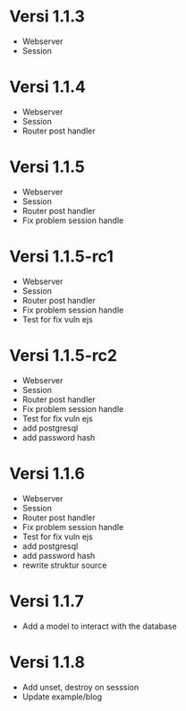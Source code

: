 # Versi 1.1.3
<ul>
  <li>Webserver</li>
  <li>Session</li>
</ul>

# Versi 1.1.4
<ul>
  <li>Webserver</li>
  <li>Session</li>
  <li>Router post handler</li>
</ul>

# Versi 1.1.5
<ul>
  <li>Webserver</li>
  <li>Session</li>
  <li>Router post handler</li>
  <li>Fix problem session handle</li>
</ul>

# Versi 1.1.5-rc1
<ul>
  <li>Webserver</li>
  <li>Session</li>
  <li>Router post handler</li>
  <li>Fix problem session handle</li>
  <li>Test for fix vuln ejs</li>
</ul>

# Versi 1.1.5-rc2
<ul>
  <li>Webserver</li>
  <li>Session</li>
  <li>Router post handler</li>
  <li>Fix problem session handle</li>
  <li>Test for fix vuln ejs</li>
  <li>add postgresql</li>
  <li>add password hash</li>
</ul>

# Versi 1.1.6
<ul>
  <li>Webserver</li>
  <li>Session</li>
  <li>Router post handler</li>
  <li>Fix problem session handle</li>
  <li>Test for fix vuln ejs</li>
  <li>add postgresql</li>
  <li>add password hash</li>
  <li>rewrite struktur source</li>
</ul>

# Versi 1.1.7
<ul>
  <li>Add a model to interact with the database</li>
</ul>

# Versi 1.1.8
<ul>
  <li>Add unset, destroy on sesssion</li>
  <li>Update example/blog</li>
</ul>